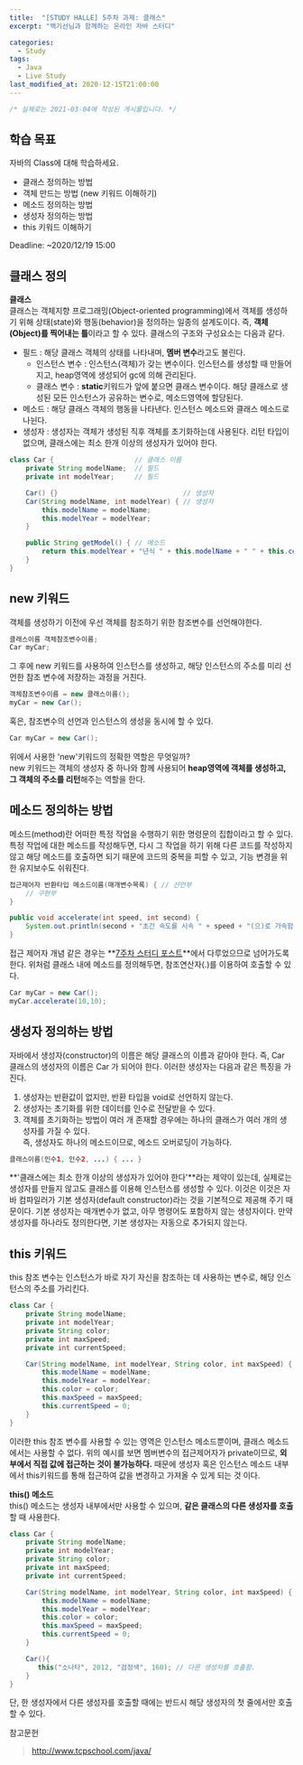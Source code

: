 ```yaml
---
title:  "[STUDY HALLE] 5주차 과제: 클래스"
excerpt: "백기선님과 함께하는 온라인 자바 스터디"

categories:
  - Study
tags:
  - Java
  - Live Study
last_modified_at: 2020-12-15T21:00:00
---
```

```java
/* 실제로는 2021-03-04에 작성된 게시물입니다. */
```
## 학습 목표
자바의 Class에 대해 학습하세요.

- 클래스 정의하는 방법
- 객체 만드는 방법 (new 키워드 이해하기)
- 메소드 정의하는 방법
- 생성자 정의하는 방법
- this 키워드 이해하기

Deadline: ~2020/12/19 15:00

## 클래스 정의
**클래스**  
클래스는 객체지향 프로그래밍(Object-oriented programming)에서 객체를 생성하기 위해 상태(state)와 행동(behavior)을 정의하는 일종의 설계도이다. 즉, **객체(Object)를 찍어내는 틀**이라고 할 수 있다. 클래스의 구조와 구성요소는 다음과 같다.

- 필드 : 해당 클래스 객체의 상태를 나타내며, **멤버 변수**라고도 불린다.
  - 인스턴스 변수 : 인스턴스(객체)가 갖는 변수이다. 인스턴스를 생성할 때 만들어지고, heap영역에 생성되어 gc에 의해 관리된다.
  - 클래스 변수 : **static**키워드가 앞에 붙으면 클래스 변수이다. 해당 클래스로 생성된 모든 인스턴스가 공유하는 변수로, 메소드영역에 할당된다.
- 메소드 : 해당 클래스 객체의 행동을 나타낸다. 인스턴스 메소드와 클래스 메소드로 나뉜다.
- 생성자 : 생성자는 객체가 생성된 직후 객체를 초기화하는데 사용된다. 리턴 타입이 없으며, 클래스에는 최소 한개 이상의 생성자가 있어야 한다.

```java
class Car {                    // 클래스 이름
    private String modelName;  // 필드
    private int modelYear;     // 필드

    Car() {}                               // 생성자
    Car(String modelName, int modelYear) { // 생성자
        this.modelName = modelName;
        this.modelYear = modelYear;
    }

    public String getModel() { // 메소드
        return this.modelYear + "년식 " + this.modelName + " " + this.color;
    }
}
```

## new 키워드
객체를 생성하기 이전에 우선 객체를 참조하기 위한 참조변수를 선언해야한다.
```java
클래스이름 객체참조변수이름;
Car myCar;
```

그 후에 new 키워드를 사용하여 인스턴스를 생성하고, 해당 인스턴스의 주소를 미리 선언한 참조 변수에 저장하는 과정을 거친다.

```java
객체참조변수이름 = new 클래스이름();
myCar = new Car();
```

혹은, 참조변수의 선언과 인스턴스의 생성을 동시에 할 수 있다.

```java
Car myCar = new Car();
```

위에서 사용한 'new'키워드의 정확한 역할은 무엇일까?  
new 키워드는 객체의 생성자 중 하나와 함께 사용되어 **heap영역에 객체를 생성하고, 그 객체의 주소를 리턴**해주는 역할을 한다.


## 메소드 정의하는 방법
메소드(method)란 어떠한 특정 작업을 수행하기 위한 명령문의 집합이라고 할 수 있다. 특정 작업에 대한 메소드를 작성해두면, 다시 그 작업을 하기 위해 다른 코드를 작성하지 않고 해당 메소드를 호출하면 되기 때문에 코드의 중복을 피할 수 있고, 기능 변경을 위한 유지보수도 쉬워진다.

```java
접근제어자 반환타입 메소드이름(매개변수목록) { // 선언부
    // 구현부
}

public void accelerate(int speed, int second) {
    System.out.println(second + "초간 속도를 시속 " + speed + "(으)로 가속함!!");
}
```
접근 제어자 개념 같은 경우는 **[7주차 스터디 포스트](../live-study-7/)**에서 다루었으므로 넘어가도록 한다. 위처럼 클래스 내에 메소드를 정의해두면, 참조연산자(.)를 이용하여 호출할 수 있다.
```java
Car myCar = new Car();
myCar.accelerate(10,10);
```

## 생성자 정의하는 방법
자바에서 생성자(constructor)의 이름은 해당 클래스의 이름과 같아야 한다. 즉, Car 클래스의 생성자의 이름은 Car 가 되어야 한다. 이러한 생성자는 다음과 같은 특징을 가진다.
1. 생성자는 반환값이 없지만, 반환 타입을 void로 선언하지 않는다.
2. 생성자는 초기화를 위한 데이터를 인수로 전달받을 수 있다.
3. 객체를 초기화하는 방법이 여러 개 존재할 경우에는 하나의 클래스가 여러 개의 생성자를 가질 수 있다.  
즉, 생성자도 하나의 메소드이므로, 메소드 오버로딩이 가능하다.

```java
클래스이름(인수1, 인수2, ...) { ... }
```

**'클래스에는 최소 한개 이상의 생성자가 있어야 한다'**라는 제약이 있는데, 실제로는 생성자를 만들지 않고도 클래스를 이용해 인스턴스를 생성할 수 있다. 이것은 이것은 자바 컴파일러가 기본 생성자(default constructor)라는 것을 기본적으로 제공해 주기 때문이다. 기본 생성자는 매개변수가 없고, 아무 명령어도 포함하지 않는 생성자이다. 만약 생성자를 하나라도 정의한다면, 기본 생성자는 자동으로 추가되지 않는다.

## this 키워드
this 참조 변수는 인스턴스가 바로 자기 자신을 참조하는 데 사용하는 변수로, 해당 인스턴스의 주소를 가리킨다.
```java
class Car {
    private String modelName;
    private int modelYear;
    private String color;
    private int maxSpeed;
    private int currentSpeed;

    Car(String modelName, int modelYear, String color, int maxSpeed) {
        this.modelName = modelName;
        this.modelYear = modelYear;
        this.color = color;
        this.maxSpeed = maxSpeed;
        this.currentSpeed = 0;
    }
}
```
이러한 this 참조 변수를 사용할 수 있는 영역은 인스턴스 메소드뿐이며, 클래스 메소드에서는 사용할 수 없다. 위의 예시를 보면 멤버변수의 접근제어자가 private이므로, **외부에서 직접 값에 접근하는 것이 불가능하다.** 때문에 생성자 혹은 인스턴스 메소드 내부에서 this키워드를 통해 접근하여 값을 변경하고 가져올 수 있게 되는 것 이다.
  
**this() 메소드**  
this() 메소드는 생성자 내부에서만 사용할 수 있으며, **같은 클래스의 다른 생성자를 호출**할 때 사용한다.
```java
class Car {
    private String modelName;
    private int modelYear;
    private String color;
    private int maxSpeed;
    private int currentSpeed;

    Car(String modelName, int modelYear, String color, int maxSpeed) {
        this.modelName = modelName;
        this.modelYear = modelYear;
        this.color = color;
        this.maxSpeed = maxSpeed;
        this.currentSpeed = 0;
    }

    Car(){
       this("소나타", 2012, "검정색", 160); // 다른 생성자를 호출함.
    }
}
```
단, 한 생성자에서 다른 생성자를 호출할 때에는 반드시 해당 생성자의 첫 줄에서만 호출할 수 있다.

참고문헌
> http://www.tcpschool.com/java/